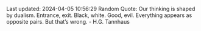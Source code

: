 Last updated: 2024-04-05 10:56:29
Random Quote: Our thinking is shaped by dualism. Entrance, exit. Black, white. Good, evil. Everything appears as opposite pairs. But that’s wrong. - H.G. Tannhaus